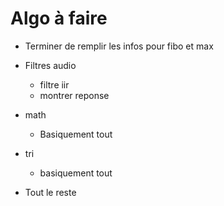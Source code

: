 # Algo à faire

* Terminer de remplir les infos pour fibo et max

* Filtres audio
  * filtre iir
  * montrer reponse
* math
  * Basiquement tout
* tri
  * basiquement tout
* Tout le reste
